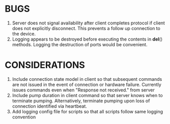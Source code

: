 # BUGS
1. Server does not signal availability after client completes protocol if client does not explicitly disconnect. This prevents a follow up connection to the device.
2. Logging appears to be destroyed before executing the contents in __del__() methods. Logging the destruction of ports would be convenient.

# CONSIDERATIONS
1. Include connection state model in client so that subsequent commands are not issued in the event of connection or hardware failure. Currently issues commands even when "Response not received." from server
2. Include pump duration in client command so that server knows when to terminate pumping. Alternatively, terminate pumping upon loss of connection identified via heartbeat.
3. Add logging config file for scripts so that all scripts follow same logging convention
